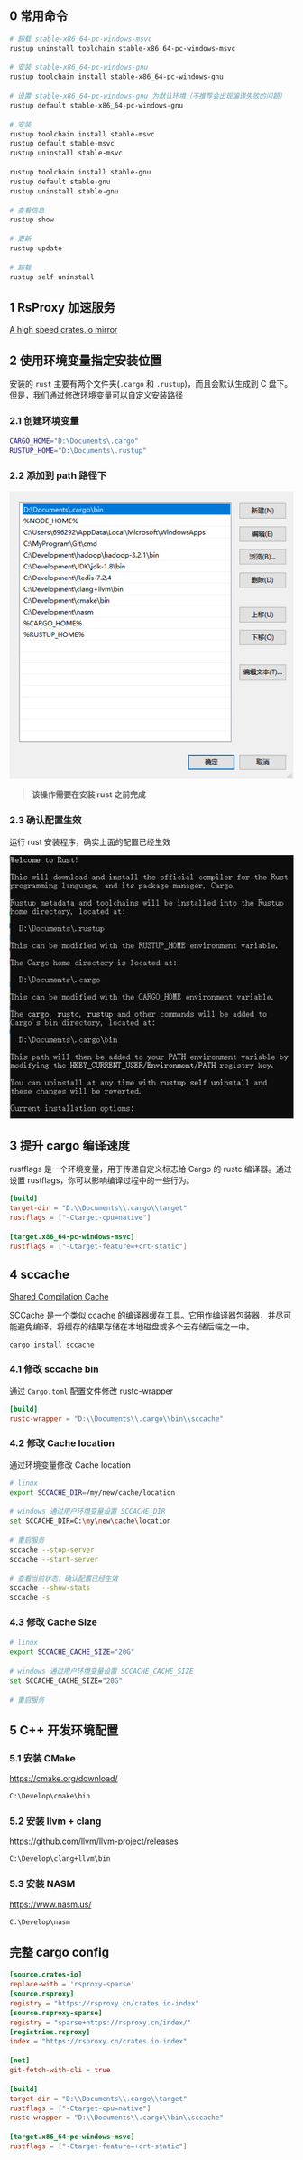 ## 0 常用命令
```sh
# 卸载 stable-x86_64-pc-windows-msvc
rustup uninstall toolchain stable-x86_64-pc-windows-msvc

# 安装 stable-x86_64-pc-windows-gnu
rustup toolchain install stable-x86_64-pc-windows-gnu

# 设置 stable-x86_64-pc-windows-gnu 为默认环境（不推荐会出现编译失败的问题）
rustup default stable-x86_64-pc-windows-gnu

# 安装
rustup toolchain install stable-msvc
rustup default stable-msvc
rustup uninstall stable-msvc

rustup toolchain install stable-gnu
rustup default stable-gnu
rustup uninstall stable-gnu

# 查看信息
rustup show

# 更新
rustup update

# 卸载
rustup self uninstall
```

## 1 RsProxy 加速服务

[A high speed crates.io mirror](https://rsproxy.cn/)

## 2 使用环境变量指定安装位置
安装的 `rust` 主要有两个文件夹(`.cargo` 和 `.rustup`)，而且会默认生成到 C 盘下。 但是，我们通过修改环境变量可以自定义安装路径

### 2.1 创建环境变量
```sh
CARGO_HOME="D:\Documents\.cargo"
RUSTUP_HOME="D:\Documents\.rustup"
```

### 2.2 添加到 path 路径下
![alt text](../images/image-1.png)

> **该操作需要在安装 rust 之前完成**

### 2.3 确认配置生效
运行 rust 安装程序，确实上面的配置已经生效

![alt text](../images/image.png)


## 3 提升 cargo 编译速度
rustflags 是一个环境变量，用于传递自定义标志给 Cargo 的 rustc 编译器。通过设置 rustflags，你可以影响编译过程中的一些行为。

```toml
[build]
target-dir = "D:\\Documents\\.cargo\\target"
rustflags = ["-Ctarget-cpu=native"]

[target.x86_64-pc-windows-msvc]
rustflags = ["-Ctarget-feature=+crt-static"]
```

## 4 sccache
[Shared Compilation Cache](https://github.com/mozilla/sccache)

SCCache 是一个类似 ccache 的编译器缓存工具。它用作编译器包装器，并尽可能避免编译，将缓存的结果存储在本地磁盘或多个云存储后端之一中。
```sh
cargo install sccache
```

### 4.1 修改 sccache bin

通过 `Cargo.toml` 配置文件修改 rustc-wrapper

```toml
[build]
rustc-wrapper = "D:\\Documents\\.cargo\\bin\\sccache"
```

### 4.2 修改 Cache location
通过环境变量修改 Cache location

```sh
# linux
export SCCACHE_DIR=/my/new/cache/location

# windows 通过用户环境变量设置 SCCACHE_DIR
set SCCACHE_DIR=C:\my\new\cache\location

# 重启服务
sccache --stop-server
sccache --start-server

# 查看当前状态，确认配置已经生效
sccache --show-stats
sccache -s
```

### 4.3 修改 Cache Size
```sh
# linux
export SCCACHE_CACHE_SIZE="20G"

# windows 通过用户环境变量设置 SCCACHE_CACHE_SIZE
set SCCACHE_CACHE_SIZE="20G"

# 重启服务
```

## 5 C++ 开发环境配置

### 5.1 安装 CMake
https://cmake.org/download/
```sh
C:\Develop\cmake\bin
```
### 5.2 安装 llvm + clang
https://github.com/llvm/llvm-project/releases
```sh
C:\Develop\clang+llvm\bin
```

### 5.3 安装 NASM
https://www.nasm.us/
```sh
C:\Develop\nasm
```

## 完整 cargo config

```toml
[source.crates-io]
replace-with = 'rsproxy-sparse'
[source.rsproxy]
registry = "https://rsproxy.cn/crates.io-index"
[source.rsproxy-sparse]
registry = "sparse+https://rsproxy.cn/index/"
[registries.rsproxy]
index = "https://rsproxy.cn/crates.io-index"

[net]
git-fetch-with-cli = true

[build]
target-dir = "D:\\Documents\\.cargo\\target"
rustflags = ["-Ctarget-cpu=native"]
rustc-wrapper = "D:\\Documents\\.cargo\\bin\\sccache"

[target.x86_64-pc-windows-msvc]
rustflags = ["-Ctarget-feature=+crt-static"]
```
